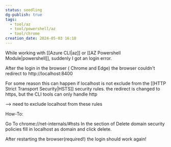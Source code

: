 ```yaml
---
status: seedling
dg-publish: true
tags:
  - tool/az
  - tool/powershell/az
  - tool/chrome
creation_date: 2024-05-03 16:18
---
```


While working with [[Azure CLI|az]] or [[AZ Powershell Module|powershell]], suddenly I got an login error.

After the login in the browser ( Chrome and Edge) the browser couldn't redirect to http://localhost:8400

For some reason this can happen if localhost is not exclude from the [[HTTP Strict Transport Security|HSTS]] security rules.
the redirect is changed to https, but the CLI tools can only handle http

--> need to exclude localhost from these rules

How-To:

Go To  chrome://net-internals/#hsts
In the section of Delete domain security policies
fill in localhost as domain and click delete.

After restarting the browser(required!) the login should work again!

